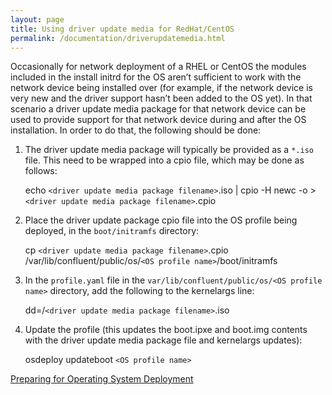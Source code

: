 ```yaml
---
layout: page
title: Using driver update media for RedHat/CentOS
permalink: /documentation/driverupdatemedia.html
---
```


Occasionally for network deployment of a RHEL or CentOS the modules included in the install initrd for the OS aren’t sufficient to work with the network device being installed over (for example, if the network device is very new and the driver support hasn’t been added to the OS yet).  In that scenario a driver update media package for that network device can be used to provide support for that network device during and after the OS installation.  In order to do that, the following should be done:

1. The driver update media package will typically be provided as a `*.iso` file.  This need to be wrapped into a cpio file, which may be done as follows:

    echo `<driver update media package filename>`.iso | cpio -H newc -o > `<driver update media package filename>`.cpio

2. Place the driver update package cpio file into the OS profile being deployed, in the `boot/initramfs` directory:

    cp `<driver update media package filename>`.cpio /var/lib/confluent/public/os/`<OS profile name>`/boot/initramfs

3. In the `profile.yaml` file in the `var/lib/confluent/public/os/<OS profile name>` directory, add the following to the kernelargs line:

    dd=/`<driver update media package filename>`.iso

4. Update the profile (this updates the boot.ipxe and boot.img contents with the driver update media package file and kernelargs updates):

    osdeploy updateboot `<OS profile name>`
    
    
[Preparing for Operating System Deployment](http://taurus.labs.lenovo.com/users/documentation/confluentosdeploy.html)
